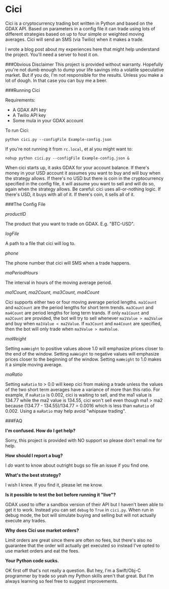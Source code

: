 # Cici

Cici is a cryptocurrency trading bot written in Python and based on the GDAX API. Based on parameters in a config file it can trade using lots of different strategies based on up to four simple or weighted moving averages. Cici will send an SMS (via Twilio) when it makes a trade.

I wrote a blog post about my experiences here that might help understand the project. You'll need a server to host it on.

###Obvious Disclaimer
This project is provided without warranty. Hopefully you're not dumb enough to dump your life savings into a volatile speculative market. But if you do, I'm not responsible for the results. Unless you make a lot of dough. In that case you can buy me a beer.

###Running Cici

Requirements:
* A GDAX API key
* A Twilio API key
* Some mula in your GDAX account

To run Cici:

`python cici.py --configFile Example-config.json`

If you're not running it from `rc.local`, et al you might want to:

`nohup python cici.py --configFile Example-config.json &`

When cici starts up, it asks GDAX for your account balance. If there's money in your USD account it assumes you want to buy and will buy when the strategy allows. If there's no USD but there is coin in the cryptocurrency specified in the config file, it will assume you want to sell and will do so, again when the strategy allows. Be careful: cici uses all-or-nothing logic. If there's USD, it buys with all of it. If there's coin, it sells all of it.

###The Config File

_productID_

The product that you want to trade on GDAX. E.g. "BTC-USD".

_logFile_

A path to a file that cici will log to.

_phone_

The phone number that cici will SMS when a trade happens.

_maPeriodHours_

The interval in hours of the moving average period.

_ma1Count, ma2Count, ma3Count, ma4Count_

Cici supports either two or four moving average period lengths. `ma1Count` and `ma2Count` are the period lengths for short term trends. `ma3Count` and `ma4Count` are period lengths for long term trands. If only `ma1Count` and `ma2Count` are provided, the bot will try to sell whenever `ma1Value > ma2Value` and buy when `ma1Value < ma2Value`. If `ma3Count` and `ma4Count` are specified, then the bot will only trade when `ma3Value > ma4Value`.

_maWeight_

Setting `maWeight` to positive values above 1.0 will emphasize prices closer to the end of the window. Setting `maWeight` to negative values will emphasize prices closer to the beginning of the window. Setting `maWeight` to 1.0 makes it a simple moving average.

_maRatio_

Setting `maRatio` to > 0.0 will keep cici from making a trade unless the values of the two short term averages have a variance of more than this ratio. For example, if `maRatio` is 0.002, cici is waiting to sell, and the ma1 value is 134.77 while the ma2 value is 134.55, cici won't sell even though ma1 > ma2 because (134.77 - 134.55)/134.77 = 0.0016 which is less than `maRatio` of 0.002. Using a `maRatio` may help avoid "whipsaw trading".

###FAQ

**I'm confused. How do I get help?**

Sorry, this project is provided with NO support so please don't email me for help.

**How should I report a bug?**

I _do_ want to know about outright bugs so file an issue if you find one.

**What's the best strategy?**

I wish I knew. If you find it, please let me know.

**Is it possible to test the bot before running it "live"?**

GDAX used to offer a sandbox version of their API but I haven't been able to get it to work. Instead you can set `debug` to `True` in `cici.py`. When run in debug mode, the bot will simulate buying and selling but will not actually execute any trades.

**Why does Cici use market orders?**

Limit orders are great since there are often no fees, but there's also no guarantee that the order will actually get executed so instead I've opted to use market orders and eat the fees.

**Your Python code sucks.**

OK first off that's not really a question. But hey, I'm a Swift/Obj-C programmer by trade so yeah my Python skills aren't that great. But I'm always learning so feel free to suggest improvements.